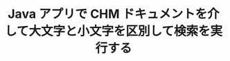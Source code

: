 ---
############################# Static ############################
layout: "auto-gen-gist"
draft: false
path: "ja/search/java/case-sensitive/chm/"
otherformats: PDF DOC DOT DOCX DOCM DOTX DOTM TXT ODT OTT RTF XLS XLT XLSX XLSM XLSB XLTX XLTM XLA XLAM ODS OTS CSV TSV XML PPT PPS POT PPTX PPTM POTX POTM PPSX PPSM ODP PST OST EML EMLX MSG ONE ZIP XHTML MD EPUB  FB2 

############################# Head ############################
head_title: "CHM ドキュメントで大文字と小文字を区別するテキスト検索を実行する Java API"
head_description: "GroupDocs.Search Java API を使用すると、プログラマは大文字と小文字を区別してテキスト検索を実行し、Java を介して CHM ドキュメント内の単語の正確な構造を発見できます。"

############################# Header ############################
title: "Java アプリで CHM ドキュメントを介して大文字と小文字を区別して検索を実行する"
description: "GroupDocs.Search Java API を使用すると、ソフトウェア開発者は Java アプリで PDF、HTML、DOCX、PPTX、XLSX などのさまざまなドキュメント タイプに対して大文字と小文字を区別するテキスト検索を適用できます。"

######################### Download Button #######################
button:
    enable: true

############################# About ############################
about:
    enable: true
    title: "Java アプリで大文字と小文字を区別する検索を実行する方法は?"
    content: |
      大文字と小文字の区別は、Web、データベース、またはドキュメントの検索で大文字 (大文字) と小文字 (小文字) を区別するプログラムの機能を表す非常に便利な検索手法です。デフォルトでは、検索エンジンは大文字と小文字を区別しないことに注意してください。つまり、Computer という単語を検索すると、キー名を持つフラグメントまたは Computer と computer という単語を持つテキストの両方が返されます。検索結果を大文字の「Computer」を含むものに絞り込む必要があるとします。これは、大文字と小文字を区別して検索する必要があることを意味します。 GroupDocs.Search for Java は、ソフトウェア開発者が PDF、HTML、Outlook 電子メール、Microsoft Office Word、Excel ワークシートなどの最も一般的なドキュメント タイプのテキスト検索およびインデックス作成を実行できるアプリケーションを開発できるようにする、効果的なドキュメント検索およびインデックス作成 API です。 PowerPoint プレゼンテーション、Outlook MSG、PST など。さらに、キーボード レイアウトと一致しない言語で書かれた検索クエリを識別できます。

############################# content ############################
steps:
    enable: true
    block:
    - title_left: "Java による CHM ドキュメントの大文字と小文字を区別した検索"
      content_left: |
       GroupDocs.Search Java API には、基本的な検索機能と高度な検索機能の完全なサポートが組み込まれており、ソフトウェア開発者は Java アプリケーション内で数行のコードだけで大文字と小文字を区別した検索を行うことができます。
       
       次の Java コード例は、CHM ファイル内のテキスト内のクエリを使用して、数行のコードで大文字と小文字を区別する検索を実行する方法を示しています。

      title_right: "CHM ファイルで大文字と小文字を区別して検索を実行する"
      content_right: |
         * インデックス フォルダーとドキュメント フォルダーへのパスを特定します。
         * [Index](https://apireference.groupdocs.com/search/java/com.groupdocs.search/Index#Index(java.lang.String)) クラスのインスタンスを呼び出して、指定したフォルダにインデックスを作成する
         * [Add](https://apireference.groupdocs.com/search/net/groupdocs.search.index/add/methods/1) クラスのインスタンスを呼び出して、指定したフォルダーからドキュメントのインデックスを作成する
         * [SearchOptions](https://apireference.groupdocs.com/search/net/groupdocs.search.options/searchoptions) クラスの新しいインスタンスを開始する
         * [UseCaseSensitiveSearch](https://apireference.groupdocs.com/search/net/groupdocs.search.options/searchoptions/properties/usecasesensitivesearch) メソッドを呼び出して、大文字と小文字を区別する検索オプションを有効にします。
         * 検索クエリを定義して検索を開始
         
        
      gisthash: "f5cba2431bcb82d746d2a002b1947d21"
      gistfile: "case-sensitive_in_text_queries_java.java"

    - title_left: "Java を介してオブジェクト形式で大文字と小文字を区別する検索を行う"
      content_left: |
        GroupDocs.Search Java を使用すると、ソフトウェア開発者は、独自のアプリケーション内にさまざまなドキュメント形式の検索機能を組み込むことができます。 次の Java コード例は、CHM ドキュメントを介してオブジェクト形式のクエリで大文字と小文字を区別する検索を実行する方法を示しています。 

      title_right: "CHM ドキュメントで大文字と小文字を区別する検索を適用する"
      content_right: |
        * インデックス フォルダーとドキュメント フォルダーへのパスを特定します。
        * [Index](https://apireference.groupdocs.com/search/java/com.groupdocs.search/Index#Index(java.lang.String)) クラスのインスタンスを呼び出して、指定したフォルダにインデックスを作成する
        * [Add](https://apireference.groupdocs.com/search/net/groupdocs.search.index/add/methods/1) クラスのインスタンスを呼び出して、指定したフォルダーからドキュメントのインデックスを作成する
        * [SearchOptions](https://apireference.groupdocs.com/search/net/groupdocs.search.options/searchoptions) クラスの新しいインスタンスを開始する
        * [UseCaseSensitiveSearch](https://apireference.groupdocs.com/search/net/groupdocs.search.options/searchoptions/properties/usecasesensitivesearch) メソッドを呼び出して、大文字と小文字を区別する検索オプションを有効にします。
        * [createWordQuery](https://apireference.groupdocs.com/search/java/com.groupdocs.search/SearchQuery#createWordQuery(java.lang.String)) メソッドを呼び出してオブジェクトに検索クエリを作成する
        * 検索クエリを定義して検索を開始
     
      gisthash: "9e2aee884e199033f89c2c21cde108b7"
      gistfile: "case-sensitive_search_in_object_form_java.java"

    - title_left: "システム要求"
      content_left: |
        GroupDocs.Search for Javaは、すべての主要なプラットフォームとオペレーティングシステムでサポートされています。 完全なシステム要件ガイドについては、以下のコードを実行する前に[システム要件](https://docs.groupdocs.com/search/java/system-requirements/) にアクセスしてください。次の前提条件がインストールされていることを確認してください。 システム：
          *オペレーティングシステム：Microsoft Windows、Linux、MacOS
          * Javaバージョンのサポート：J2SE 7.0（1.7）、J2SE 8.0（1.8）以降
          * GroupDocsの最新バージョンを入手します。GroupDocs[リポジトリ](https://repository.groupdocs.com/repo/com/groupdocs/groupdocs-search/) からJavaAPIを検索します。
        
      title_right: "GroupDocs.Searchを使用する理由"
      content_right: |
        * メモリ内およびディスク上での検索インデックスの作成。
        * ファイル、ストリーム、または構造からインデックスを作成する機能。
        * パスワードで保護されたドキュメントのインデックス作成のサポート。
        * 複数のインデックスのマージのサポート。
        * 検索のインデックス作成中にドキュメントをフィルタリングします。
        * 検索中のスペルチェックのサポート。
        * ブレンドされた文字は完全にサポートされています
        * さまざまな種類の検索を1つの検索クエリに結合します。
        * 単純な単語と正規表現の検索のサポート
        * 検索クエリでのエイリアス置換を完全にサポートします。

demos:
    enable: true
        

more_formats:
    enable: true


back_to_top:
    enable: true
---